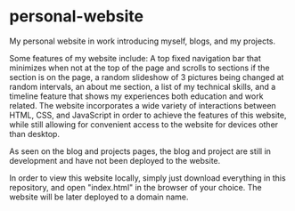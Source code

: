 # personal-website
My personal website in work introducing myself, blogs, and my projects.

Some features of my website include: A top fixed navigation bar that minimizes when not at the top of the page and scrolls to sections if the section is on the page, a random slideshow of 3 pictures being changed at random intervals, an about me section, a list of my technical skills, and a timeline feature that shows my experiences both education and work related. The website incorporates a wide variety of interactions between HTML, CSS, and JavaScript in order to achieve the features of this website, while still allowing for convenient access to the website for devices other than desktop. 

As seen on the blog and projects pages, the blog and project are still in development and have not been deployed to the website.

In order to view this website locally, simply just download everything in this repository, and open "index.html" in the browser of your choice. The website will be later deployed to a domain name.
